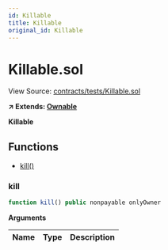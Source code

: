 ```yaml
---
id: Killable
title: Killable
original_id: Killable
---
```


# Killable.sol

View Source: [contracts/tests/Killable.sol](https://github.com/vegaprotocol/MultisigControl/blob/solidoc/docs/Killable.md)

**↗ Extends: [Ownable](./Ownable.md)**

**Killable**

## Functions

- [kill()](#kill)

### kill

```js
function kill() public nonpayable onlyOwner 
```

**Arguments**

| Name        | Type           | Description  |
| ------------- |------------- | -----|

